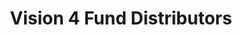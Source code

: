 ---
title: "Vision 4 Fund Distributors"
url: /scottsdale/vision-4-fund-distributors/
shop: Leiher
---